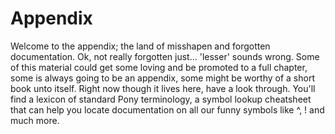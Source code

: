 # Appendix

Welcome to the appendix; the land of misshapen and forgotten documentation. Ok, not really forgotten just... 'lesser' sounds wrong. Some of this material could get some loving and be promoted to a full chapter, some is always going to be an appendix, some might be worthy of a short book unto itself. Right now though it lives here, have a look through. You'll find a lexicon of standard Pony terminology, a symbol lookup cheatsheet that can help you locate documentation on all our funny symbols like ^, ! and much more.
